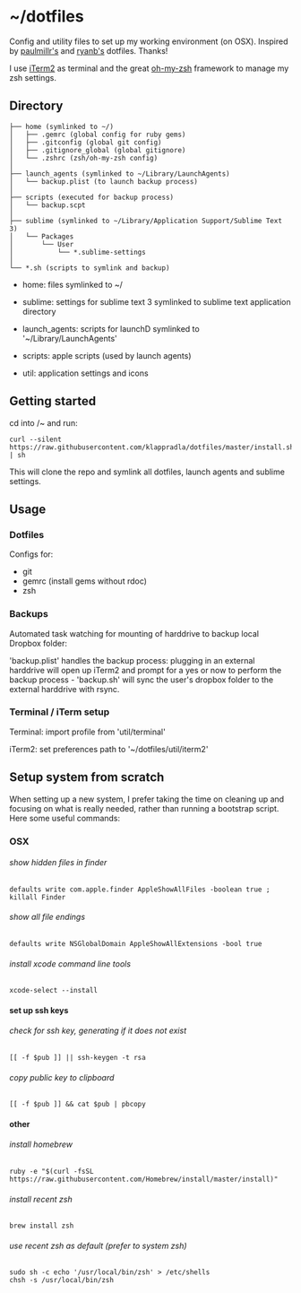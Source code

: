 # ~/dotfiles

Config and utility files to set up my working environment (on OSX). Inspired by [paulmillr's](https://github.com/paulmillr/dotfiles) and [ryanb's](https://github.com/ryanb/dotfiles) dotfiles. Thanks!

I use [iTerm2](http://iterm2.com/) as terminal and the great [oh-my-zsh](https://github.com/robbyrussell/oh-my-zsh) framework to manage my zsh settings.


## Directory

```
├── home (symlinked to ~/)
│   ├── .gemrc (global config for ruby gems)
│   ├── .gitconfig (global git config)
│   ├── .gitignore_global (global gitignore)
│   └── .zshrc (zsh/oh-my-zsh config)
│
├── launch_agents (symlinked to ~/Library/LaunchAgents)
│   └── backup.plist (to launch backup process)
│
├── scripts (executed for backup process)
│   └── backup.scpt
│
├── sublime (symlinked to ~/Library/Application Support/Sublime Text 3)
│   └── Packages
│       └── User
│           └── *.sublime-settings
│
└── *.sh (scripts to symlink and backup)
```

* home: files symlinked to ~/

* sublime: settings for sublime text 3 symlinked to sublime text application directory

* launch_agents: scripts for launchD symlinked to '~/Library/LaunchAgents'

* scripts: apple scripts (used by launch agents)

* util: application settings and icons


## Getting started

cd into /~ and run:

```
curl --silent https://raw.githubusercontent.com/klappradla/dotfiles/master/install.sh | sh
```

This will clone the repo and symlink all dotfiles, launch agents and sublime settings.


## Usage

### Dotfiles

Configs for:
* git
* gemrc (install gems without rdoc)
* zsh


### Backups

Automated task watching for mounting of harddrive to backup local Dropbox folder:

'backup.plist' handles the backup process: plugging in an external harddrive will open up iTerm2 and prompt for a yes or now to perform the backup process - 'backup.sh' will sync the user's dropbox folder to the external harddrive with rsync.


### Terminal / iTerm setup

Terminal: import profile from 'util/terminal'

iTerm2: set preferences path to '~/dotfiles/util/iterm2'


## Setup system from scratch

When setting up a new system, I prefer taking the time on cleaning up and focusing on what is really needed, rather than running a bootstrap script. Here some useful commands:


### OSX

###### show hidden files in finder
```
defaults write com.apple.finder AppleShowAllFiles -boolean true ; killall Finder
```

###### show all file endings
```
defaults write NSGlobalDomain AppleShowAllExtensions -bool true
```

###### install xcode command line tools
```
xcode-select --install
```


#### set up ssh keys

###### check for ssh key, generating if it does not exist
```
[[ -f $pub ]] || ssh-keygen -t rsa
```

###### copy public key to clipboard
```
[[ -f $pub ]] && cat $pub | pbcopy
```


#### other

###### install homebrew
```
ruby -e "$(curl -fsSL https://raw.githubusercontent.com/Homebrew/install/master/install)"
```

###### install recent zsh
```
brew install zsh
```

###### use recent zsh as default (prefer to system zsh)
```
sudo sh -c echo '/usr/local/bin/zsh' > /etc/shells
chsh -s /usr/local/bin/zsh
````
